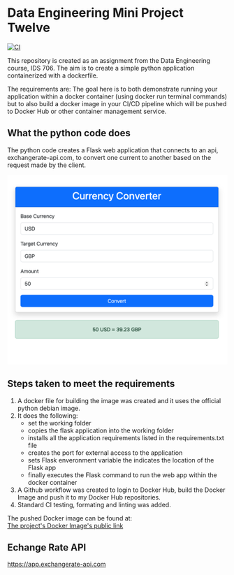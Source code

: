 # Data Engineering Mini Project Twelve

[![CI](https://github.com/nogibjj/Leonard_Eshun_Mini_Project_Twelve/actions/workflows/workflow.yml/badge.svg)](https://github.com/nogibjj/Leonard_Eshun_Mini_Project_Twelve/actions/workflows/workflow.yml)


This repository is created as an assignment from the Data Engineering course, IDS 706. The aim is to create a simple python application containerized with a dockerfile. 

The requirements are:
The goal here is to both demonstrate running your application within a docker container (using docker run terminal commands) but to also build a docker image in your CI/CD pipeline which will be pushed to Docker Hub or other container management service.


## What the python code does

The python code creates a Flask web application that connects to an api, exchangerate-api.com, to convert one current to another based on the request made by the client.

![Currency Converter](images/currency_converter.png)

## Steps taken to meet the requirements
1. A docker file for building the image was created and it uses the official python debian image.
1. It does the following:
	- set the working folder
	- copies the flask application into the working folder
	- installs all the application requirements listed in the requirements.txt file
	- creates the port for external access to the application
	- sets Flask enveronment variable the indicates the location of the Flask app
	- finally executes the Flask command to run the web app within the docker container
1. A Github workflow was created to login to Docker Hub, build the Docker Image and push it to my Docker Hub repositories.
1. Standard CI testing, formating and linting was added.   

The pushed Docker image can be found at:     
[The project's Docker Image's public link](https://hub.docker.com/r/siliconshells/de_mini_project_12)

## Echange Rate API
https://app.exchangerate-api.com